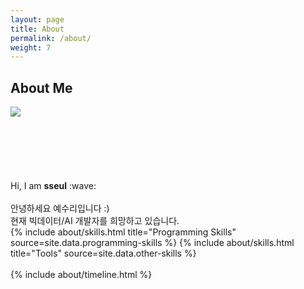 ```yaml
---
layout: page
title: About
permalink: /about/
weight: 7
---
```


<h2 margin-bottom="0px">About Me</h2>


<div class="row justify-content-left align-items-center p-4 display-flex">
  <div class="col-lg-4 col-md-6 text-center mt-4" >
    <!-- Fine Circle Responsive Image -->
    <div id="container" class="my-2">
      <div id="dummy"></div>
      <div id="element">
        <img src="/assets/profile_img.png"  class="circle-image" ><br/><br/><br/><br/>
      </div>
    </div>
  </div>
  <div>&nbsp;&nbsp;&nbsp;&nbsp;&nbsp;&nbsp;&nbsp;</div>
  <div class="text-muted"><br/><br/>Hi, I am <strong>sseul</strong> :wave:<br/><br/>안녕하세요 예수리입니다 :) <br/>현재 빅데이터/AI 개발자를 희망하고 있습니다. </div>
</div>


<div class="row">
    {% include about/skills.html title="Programming Skills" source=site.data.programming-skills %}
    {% include about/skills.html title="Tools" source=site.data.other-skills %}
</div>
<br/>
<div class="row">
    {% include about/timeline.html %}
</div>
